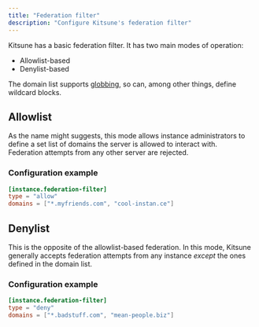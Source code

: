 ```yaml
---
title: "Federation filter"
description: "Configure Kitsune's federation filter"
---
```


Kitsune has a basic federation filter. It has two main modes of operation:

- Allowlist-based
- Denylist-based

The domain list supports [globbing](https://en.wikipedia.org/wiki/Glob_(programming)), so can, among other things, define wildcard blocks.

## Allowlist

As the name might suggests, this mode allows instance administrators to define a set list of domains the server is allowed to interact with.  
Federation attempts from any other server are rejected.

### Configuration example

```toml
[instance.federation-filter]
type = "allow" 
domains = ["*.myfriends.com", "cool-instan.ce"]
```

## Denylist

This is the opposite of the allowlist-based federation. In this mode, Kitsune generally accepts federation attempts from any instance *except* the ones defined in the domain list.

### Configuration example

```toml
[instance.federation-filter]
type = "deny"
domains = ["*.badstuff.com", "mean-people.biz"]
```
